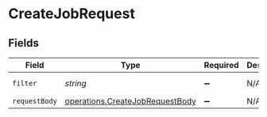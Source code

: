 # CreateJobRequest


## Fields

| Field                                                                              | Type                                                                               | Required                                                                           | Description                                                                        | Example                                                                            |
| ---------------------------------------------------------------------------------- | ---------------------------------------------------------------------------------- | ---------------------------------------------------------------------------------- | ---------------------------------------------------------------------------------- | ---------------------------------------------------------------------------------- |
| `filter`                                                                           | *string*                                                                           | :heavy_minus_sign:                                                                 | N/A                                                                                | eq(name,Alan Turing)                                                               |
| `requestBody`                                                                      | [operations.CreateJobRequestBody](../../models/operations/createjobrequestbody.md) | :heavy_minus_sign:                                                                 | N/A                                                                                |                                                                                    |
